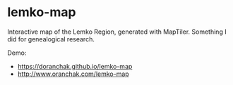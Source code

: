 # lemko-map
Interactive map of the Lemko Region, generated with MapTiler.  Something I did for genealogical research.

Demo:
* https://doranchak.github.io/lemko-map
* http://www.oranchak.com/lemko-map